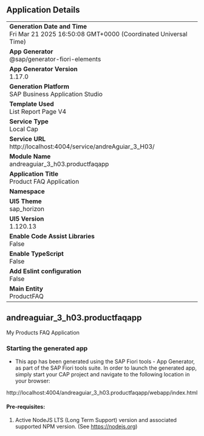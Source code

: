 ## Application Details
|               |
| ------------- |
|**Generation Date and Time**<br>Fri Mar 21 2025 16:50:08 GMT+0000 (Coordinated Universal Time)|
|**App Generator**<br>@sap/generator-fiori-elements|
|**App Generator Version**<br>1.17.0|
|**Generation Platform**<br>SAP Business Application Studio|
|**Template Used**<br>List Report Page V4|
|**Service Type**<br>Local Cap|
|**Service URL**<br>http://localhost:4004/service/andreAguiar_3_H03/|
|**Module Name**<br>andreaguiar_3_h03.productfaqapp|
|**Application Title**<br>Product FAQ Application|
|**Namespace**<br>|
|**UI5 Theme**<br>sap_horizon|
|**UI5 Version**<br>1.120.13|
|**Enable Code Assist Libraries**<br>False|
|**Enable TypeScript**<br>False|
|**Add Eslint configuration**<br>False|
|**Main Entity**<br>ProductFAQ|

## andreaguiar_3_h03.productfaqapp

My Products FAQ Application

### Starting the generated app

-   This app has been generated using the SAP Fiori tools - App Generator, as part of the SAP Fiori tools suite.  In order to launch the generated app, simply start your CAP project and navigate to the following location in your browser:

http://localhost:4004/andreaguiar_3_h03.productfaqapp/webapp/index.html

#### Pre-requisites:

1. Active NodeJS LTS (Long Term Support) version and associated supported NPM version.  (See https://nodejs.org)


